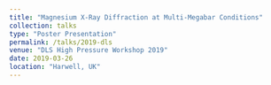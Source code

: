 ```yaml
---
title: "Magnesium X-Ray Diffraction at Multi-Megabar Conditions"
collection: talks
type: "Poster Presentation"
permalink: /talks/2019-dls
venue: "DLS High Pressure Workshop 2019"
date: 2019-03-26
location: "Harwell, UK"
---
```

